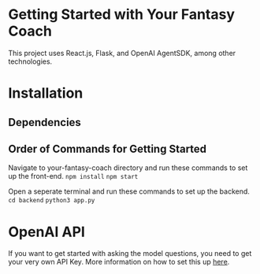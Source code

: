 # Getting Started with Your Fantasy Coach

This project uses React.js, Flask, and OpenAI AgentSDK, among other technologies.

# Installation

## Dependencies 



## Order of Commands for Getting Started
Navigate to your-fantasy-coach directory and run these commands to set up the front-end.
``` npm install ```
``` npm start ```

Open a seperate terminal and run these commands to set up the backend.
``` cd backend ```
``` python3 app.py ```

# OpenAI API
If you want to get started with asking the model questions, you need to get your very own API Key. More information on how to set this up [here](https://platform.openai.com/docs/guides/agents).
